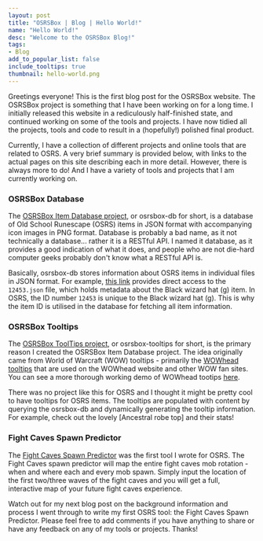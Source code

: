 ```yaml
---
layout: post
title: "OSRSBox | Blog | Hello World!"
name: "Hello World!"
desc: "Welcome to the OSRSBox Blog!"
tags:
- Blog
add_to_popular_list: false
include_tooltips: true
thumbnail: hello-world.png
---
```


Greetings everyone! This is the first blog post for the OSRSBox website. The OSRSBox project is something that I have been working on for a long time. I initially released this website in a rediculously half-finished state, and continued working on some of the tools and projects. I have now tidied all the projects, tools and code to result in a (hopefully!) polished final product. 

Currently, I have a collection of different projects and online tools that are related to OSRS. A very brief summary is provided below, with links to the actual pages on this site describing each in more detail. However, there is always more to do! And I have a variety of tools and projects that I am currently working on.

### OSRSBox Database

The [OSRSBox Item Database project]((/projects/osrsbox-db/)), or osrsbox-db for short, is a database of Old School Runescape (OSRS) items in JSON format with accompanying icon images in PNG format. Database is probably a bad name, as it not technically a database... rather it is a RESTful API. I named it database, as it provides a good indication of what it does, and people who are not die-hard computer geeks probably don't know what a RESTful API is.

Basically, osrsbox-db stores information about OSRS items in individual files in JSON format. For example, [this link](https://www.osrsbox.com/osrsbox-db/items-json/12453.json) provides direct access to the `12453.json` file, which holds metadata about the Black wizard hat (g) item. In OSRS, the ID number `12453` is unique to the Black wizard hat (g). This is why the item ID is utilised in the database for fetching all item information.

### OSRSBox Tooltips

The [OSRSBox ToolTips project](/projects/osrsbox-tooltips/), or osrsbox-tooltips for short, is the primary reason I created the OSRSBox Item Database project. The idea originally came from World of Warcraft (WOW) tooltips - primarily the [WOWhead tooltips](http://www.wowhead.com/tooltips) that are used on the WOWhead website and other WOW fan sites. You can see a more thorough working demo of WOWhead tootips [here](http://wow.zamimg.com/widgets/power/demo.html).

There was no project like this for OSRS and I thought it might be pretty cool to have tooltips for OSRS items. The tooltips are populated with content by querying the osrsbox-db and dynamically generating the tooltip information. For example, check out the lovely <span class="tooltip osrs-tooltip" id='21021' title='Please wait ...'>[Ancestral robe top]</span> and their stats!

### Fight Caves Spawn Predictor

The [Fight Caves Spawn Predictor](/tools/fight-caves/) was the first tool I wrote for OSRS. The Fight Caves spawn predictor will map the entire fight caves mob rotation - when and where each and every mob spawn. Simply input the location of the first two/three waves of the fight caves and you will get a full, interactive map of your future fight caves experience. 

Watch out for my next blog post on the background information and process I went through to write my first OSRS tool: the Fight Caves Spawn Predictor. Please feel free to add comments if you have anything to share or have any feedback on any of my tools or projects. Thanks!